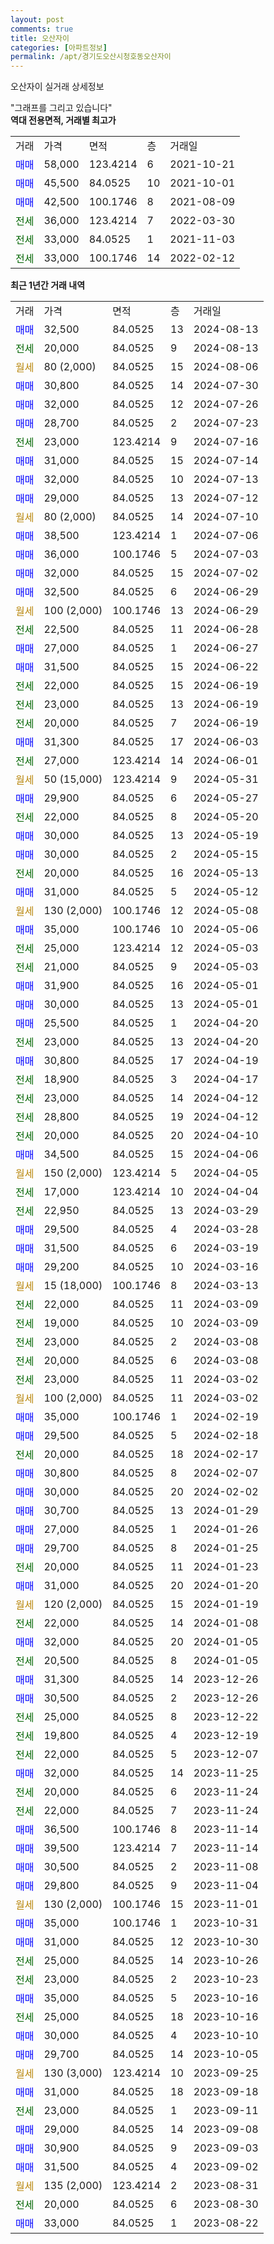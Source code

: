 ```yaml
---
layout: post
comments: true
title: 오산자이
categories: [아파트정보]
permalink: /apt/경기도오산시청호동오산자이
---
```


오산자이 실거래 상세정보

<script type="text/javascript">
  google.charts.load('current', {'packages':['line', 'corechart']});
  google.charts.setOnLoadCallback(drawChart);

  function drawChart() {
    var data = new google.visualization.DataTable();
    data.addColumn('date', '거래일');
    data.addColumn('number', "매매");
    data.addColumn('number', "전세");
    data.addColumn('number', "전매");

    data.addRows([[new Date(Date.parse("2024-08-13")), 32500, null, null], [new Date(Date.parse("2024-08-13")), null, 20000, null], [new Date(Date.parse("2024-08-06")), null, null, null], [new Date(Date.parse("2024-07-30")), 30800, null, null], [new Date(Date.parse("2024-07-26")), 32000, null, null], [new Date(Date.parse("2024-07-23")), 28700, null, null], [new Date(Date.parse("2024-07-16")), null, 23000, null], [new Date(Date.parse("2024-07-14")), 31000, null, null], [new Date(Date.parse("2024-07-13")), 32000, null, null], [new Date(Date.parse("2024-07-12")), 29000, null, null], [new Date(Date.parse("2024-07-10")), null, null, null], [new Date(Date.parse("2024-07-06")), 38500, null, null], [new Date(Date.parse("2024-07-03")), 36000, null, null], [new Date(Date.parse("2024-07-02")), 32000, null, null], [new Date(Date.parse("2024-06-29")), 32500, null, null], [new Date(Date.parse("2024-06-29")), null, null, null], [new Date(Date.parse("2024-06-28")), null, 22500, null], [new Date(Date.parse("2024-06-27")), 27000, null, null], [new Date(Date.parse("2024-06-22")), 31500, null, null], [new Date(Date.parse("2024-06-19")), null, 22000, null], [new Date(Date.parse("2024-06-19")), null, 23000, null], [new Date(Date.parse("2024-06-19")), null, 20000, null], [new Date(Date.parse("2024-06-03")), 31300, null, null], [new Date(Date.parse("2024-06-01")), null, 27000, null], [new Date(Date.parse("2024-05-31")), null, null, null], [new Date(Date.parse("2024-05-27")), 29900, null, null], [new Date(Date.parse("2024-05-20")), null, 22000, null], [new Date(Date.parse("2024-05-19")), 30000, null, null], [new Date(Date.parse("2024-05-15")), 30000, null, null], [new Date(Date.parse("2024-05-13")), null, 20000, null], [new Date(Date.parse("2024-05-12")), 31000, null, null], [new Date(Date.parse("2024-05-08")), null, null, null], [new Date(Date.parse("2024-05-06")), 35000, null, null], [new Date(Date.parse("2024-05-03")), null, 25000, null], [new Date(Date.parse("2024-05-03")), null, 21000, null], [new Date(Date.parse("2024-05-01")), 31900, null, null], [new Date(Date.parse("2024-05-01")), 30000, null, null], [new Date(Date.parse("2024-04-20")), 25500, null, null], [new Date(Date.parse("2024-04-20")), null, 23000, null], [new Date(Date.parse("2024-04-19")), 30800, null, null], [new Date(Date.parse("2024-04-17")), null, 18900, null], [new Date(Date.parse("2024-04-12")), null, 23000, null], [new Date(Date.parse("2024-04-12")), null, 28800, null], [new Date(Date.parse("2024-04-10")), null, 20000, null], [new Date(Date.parse("2024-04-06")), 34500, null, null], [new Date(Date.parse("2024-04-05")), null, null, null], [new Date(Date.parse("2024-04-04")), null, 17000, null], [new Date(Date.parse("2024-03-29")), null, 22950, null], [new Date(Date.parse("2024-03-28")), 29500, null, null], [new Date(Date.parse("2024-03-19")), 31500, null, null], [new Date(Date.parse("2024-03-16")), 29200, null, null], [new Date(Date.parse("2024-03-13")), null, null, null], [new Date(Date.parse("2024-03-09")), null, 22000, null], [new Date(Date.parse("2024-03-09")), null, 19000, null], [new Date(Date.parse("2024-03-08")), null, 23000, null], [new Date(Date.parse("2024-03-08")), null, 20000, null], [new Date(Date.parse("2024-03-02")), null, 23000, null], [new Date(Date.parse("2024-03-02")), null, null, null], [new Date(Date.parse("2024-02-19")), 35000, null, null], [new Date(Date.parse("2024-02-18")), 29500, null, null], [new Date(Date.parse("2024-02-17")), null, 20000, null], [new Date(Date.parse("2024-02-07")), 30800, null, null], [new Date(Date.parse("2024-02-02")), 30000, null, null], [new Date(Date.parse("2024-01-29")), 30700, null, null], [new Date(Date.parse("2024-01-26")), 27000, null, null], [new Date(Date.parse("2024-01-25")), 29700, null, null], [new Date(Date.parse("2024-01-23")), null, 20000, null], [new Date(Date.parse("2024-01-20")), 31000, null, null], [new Date(Date.parse("2024-01-19")), null, null, null], [new Date(Date.parse("2024-01-08")), null, 22000, null], [new Date(Date.parse("2024-01-05")), 32000, null, null], [new Date(Date.parse("2024-01-05")), null, 20500, null], [new Date(Date.parse("2023-12-26")), 31300, null, null], [new Date(Date.parse("2023-12-26")), 30500, null, null], [new Date(Date.parse("2023-12-22")), null, 25000, null], [new Date(Date.parse("2023-12-19")), null, 19800, null], [new Date(Date.parse("2023-12-07")), null, 22000, null], [new Date(Date.parse("2023-11-25")), 32000, null, null], [new Date(Date.parse("2023-11-24")), null, 20000, null], [new Date(Date.parse("2023-11-24")), null, 22000, null], [new Date(Date.parse("2023-11-14")), 36500, null, null], [new Date(Date.parse("2023-11-14")), 39500, null, null], [new Date(Date.parse("2023-11-08")), 30500, null, null], [new Date(Date.parse("2023-11-04")), 29800, null, null], [new Date(Date.parse("2023-11-01")), null, null, null], [new Date(Date.parse("2023-10-31")), 35000, null, null], [new Date(Date.parse("2023-10-30")), 31000, null, null], [new Date(Date.parse("2023-10-26")), null, 25000, null], [new Date(Date.parse("2023-10-23")), null, 23000, null], [new Date(Date.parse("2023-10-16")), 35000, null, null], [new Date(Date.parse("2023-10-16")), null, 25000, null], [new Date(Date.parse("2023-10-10")), 30000, null, null], [new Date(Date.parse("2023-10-05")), 29700, null, null], [new Date(Date.parse("2023-09-25")), null, null, null], [new Date(Date.parse("2023-09-18")), 31000, null, null], [new Date(Date.parse("2023-09-11")), null, 23000, null], [new Date(Date.parse("2023-09-08")), 29000, null, null], [new Date(Date.parse("2023-09-03")), 30900, null, null], [new Date(Date.parse("2023-09-02")), 31500, null, null], [new Date(Date.parse("2023-08-31")), null, null, null], [new Date(Date.parse("2023-08-30")), null, 20000, null], [new Date(Date.parse("2023-08-22")), 33000, null, null]]);

    var options = {
      hAxis: {
        format: 'yyyy/MM/dd'
      },    
      lineWidth: 0,
      pointsVisible: true,    
      title: '최근 1년간 유형별 실거래가 분포',
      legend: { position: 'bottom' }
    };

    var formatter = new google.visualization.NumberFormat({pattern:'###,###'} );
    formatter.format(data, 1);
    formatter.format(data, 2);
    
    setTimeout(function() {
        var chart = new google.visualization.LineChart(document.getElementById('columnchart_material'));
        chart.draw(data, (options));
        document.getElementById('loading').style.display = 'none';
    }, 200);
  }
</script>


<div id="loading" style="z-index:20; display: block; margin-left: 0px">"그래프를 그리고 있습니다"</div>
<div id="columnchart_material" style="width: 95%; margin-left: 0px; display: block"></div>
<!-- contents start -->
<b>역대 전용면적, 거래별 최고가</b>
<table class="sortable">
    <tr>
      <td>거래</td>
      <td>가격</td>
      <td>면적</td>
      <td>층</td>
      <td>거래일</td>
    </tr>
        <tr>
          <td><a style="color: blue">매매</a></td>
          <td>58,000</td>
          <td>123.4214</td>
          <td>6</td>
          <td>2021-10-21</td>
        </tr>            <tr>
          <td><a style="color: blue">매매</a></td>
          <td>45,500</td>
          <td>84.0525</td>
          <td>10</td>
          <td>2021-10-01</td>
        </tr>            <tr>
          <td><a style="color: blue">매매</a></td>
          <td>42,500</td>
          <td>100.1746</td>
          <td>8</td>
          <td>2021-08-09</td>
        </tr>        
        <tr>
              <td><a style="color: darkgreen">전세</a></td>
              <td>36,000</td>
              <td>123.4214</td>
              <td>7</td>
              <td>2022-03-30</td>
            </tr>            <tr>
              <td><a style="color: darkgreen">전세</a></td>
              <td>33,000</td>
              <td>84.0525</td>
              <td>1</td>
              <td>2021-11-03</td>
            </tr>            <tr>
              <td><a style="color: darkgreen">전세</a></td>
              <td>33,000</td>
              <td>100.1746</td>
              <td>14</td>
              <td>2022-02-12</td>
            </tr>        
    
</table>

<b>최근 1년간 거래 내역</b>

<table class="sortable">
    <tr>
      <td>거래</td>
      <td>가격</td>
      <td>면적</td>
      <td>층</td>
      <td>거래일</td>
    </tr>
    <tr>
      <td><a style="color: blue">매매</a></td>
      <td>32,500</td>
      <td>84.0525</td>
      <td>13</td>
      <td>2024-08-13</td>
    </tr>          <tr>
      <td><a style="color: darkgreen">전세</a></td>
      <td>20,000</td>
      <td>84.0525</td>
      <td>9</td>
      <td>2024-08-13</td>
    </tr>          <tr>
      <td><a style="color: darkgoldenrod">월세</a></td>
      <td>80 (2,000)</td>
      <td>84.0525</td>
      <td>15</td>
      <td>2024-08-06</td>
    </tr>          <tr>
      <td><a style="color: blue">매매</a></td>
      <td>30,800</td>
      <td>84.0525</td>
      <td>14</td>
      <td>2024-07-30</td>
    </tr>          <tr>
      <td><a style="color: blue">매매</a></td>
      <td>32,000</td>
      <td>84.0525</td>
      <td>12</td>
      <td>2024-07-26</td>
    </tr>          <tr>
      <td><a style="color: blue">매매</a></td>
      <td>28,700</td>
      <td>84.0525</td>
      <td>2</td>
      <td>2024-07-23</td>
    </tr>          <tr>
      <td><a style="color: darkgreen">전세</a></td>
      <td>23,000</td>
      <td>123.4214</td>
      <td>9</td>
      <td>2024-07-16</td>
    </tr>          <tr>
      <td><a style="color: blue">매매</a></td>
      <td>31,000</td>
      <td>84.0525</td>
      <td>15</td>
      <td>2024-07-14</td>
    </tr>          <tr>
      <td><a style="color: blue">매매</a></td>
      <td>32,000</td>
      <td>84.0525</td>
      <td>10</td>
      <td>2024-07-13</td>
    </tr>          <tr>
      <td><a style="color: blue">매매</a></td>
      <td>29,000</td>
      <td>84.0525</td>
      <td>13</td>
      <td>2024-07-12</td>
    </tr>          <tr>
      <td><a style="color: darkgoldenrod">월세</a></td>
      <td>80 (2,000)</td>
      <td>84.0525</td>
      <td>14</td>
      <td>2024-07-10</td>
    </tr>          <tr>
      <td><a style="color: blue">매매</a></td>
      <td>38,500</td>
      <td>123.4214</td>
      <td>1</td>
      <td>2024-07-06</td>
    </tr>          <tr>
      <td><a style="color: blue">매매</a></td>
      <td>36,000</td>
      <td>100.1746</td>
      <td>5</td>
      <td>2024-07-03</td>
    </tr>          <tr>
      <td><a style="color: blue">매매</a></td>
      <td>32,000</td>
      <td>84.0525</td>
      <td>15</td>
      <td>2024-07-02</td>
    </tr>          <tr>
      <td><a style="color: blue">매매</a></td>
      <td>32,500</td>
      <td>84.0525</td>
      <td>6</td>
      <td>2024-06-29</td>
    </tr>          <tr>
      <td><a style="color: darkgoldenrod">월세</a></td>
      <td>100 (2,000)</td>
      <td>100.1746</td>
      <td>13</td>
      <td>2024-06-29</td>
    </tr>          <tr>
      <td><a style="color: darkgreen">전세</a></td>
      <td>22,500</td>
      <td>84.0525</td>
      <td>11</td>
      <td>2024-06-28</td>
    </tr>          <tr>
      <td><a style="color: blue">매매</a></td>
      <td>27,000</td>
      <td>84.0525</td>
      <td>1</td>
      <td>2024-06-27</td>
    </tr>          <tr>
      <td><a style="color: blue">매매</a></td>
      <td>31,500</td>
      <td>84.0525</td>
      <td>15</td>
      <td>2024-06-22</td>
    </tr>          <tr>
      <td><a style="color: darkgreen">전세</a></td>
      <td>22,000</td>
      <td>84.0525</td>
      <td>15</td>
      <td>2024-06-19</td>
    </tr>          <tr>
      <td><a style="color: darkgreen">전세</a></td>
      <td>23,000</td>
      <td>84.0525</td>
      <td>13</td>
      <td>2024-06-19</td>
    </tr>          <tr>
      <td><a style="color: darkgreen">전세</a></td>
      <td>20,000</td>
      <td>84.0525</td>
      <td>7</td>
      <td>2024-06-19</td>
    </tr>          <tr>
      <td><a style="color: blue">매매</a></td>
      <td>31,300</td>
      <td>84.0525</td>
      <td>17</td>
      <td>2024-06-03</td>
    </tr>          <tr>
      <td><a style="color: darkgreen">전세</a></td>
      <td>27,000</td>
      <td>123.4214</td>
      <td>14</td>
      <td>2024-06-01</td>
    </tr>          <tr>
      <td><a style="color: darkgoldenrod">월세</a></td>
      <td>50 (15,000)</td>
      <td>123.4214</td>
      <td>9</td>
      <td>2024-05-31</td>
    </tr>          <tr>
      <td><a style="color: blue">매매</a></td>
      <td>29,900</td>
      <td>84.0525</td>
      <td>6</td>
      <td>2024-05-27</td>
    </tr>          <tr>
      <td><a style="color: darkgreen">전세</a></td>
      <td>22,000</td>
      <td>84.0525</td>
      <td>8</td>
      <td>2024-05-20</td>
    </tr>          <tr>
      <td><a style="color: blue">매매</a></td>
      <td>30,000</td>
      <td>84.0525</td>
      <td>13</td>
      <td>2024-05-19</td>
    </tr>          <tr>
      <td><a style="color: blue">매매</a></td>
      <td>30,000</td>
      <td>84.0525</td>
      <td>2</td>
      <td>2024-05-15</td>
    </tr>          <tr>
      <td><a style="color: darkgreen">전세</a></td>
      <td>20,000</td>
      <td>84.0525</td>
      <td>16</td>
      <td>2024-05-13</td>
    </tr>          <tr>
      <td><a style="color: blue">매매</a></td>
      <td>31,000</td>
      <td>84.0525</td>
      <td>5</td>
      <td>2024-05-12</td>
    </tr>          <tr>
      <td><a style="color: darkgoldenrod">월세</a></td>
      <td>130 (2,000)</td>
      <td>100.1746</td>
      <td>12</td>
      <td>2024-05-08</td>
    </tr>          <tr>
      <td><a style="color: blue">매매</a></td>
      <td>35,000</td>
      <td>100.1746</td>
      <td>10</td>
      <td>2024-05-06</td>
    </tr>          <tr>
      <td><a style="color: darkgreen">전세</a></td>
      <td>25,000</td>
      <td>123.4214</td>
      <td>12</td>
      <td>2024-05-03</td>
    </tr>          <tr>
      <td><a style="color: darkgreen">전세</a></td>
      <td>21,000</td>
      <td>84.0525</td>
      <td>9</td>
      <td>2024-05-03</td>
    </tr>          <tr>
      <td><a style="color: blue">매매</a></td>
      <td>31,900</td>
      <td>84.0525</td>
      <td>16</td>
      <td>2024-05-01</td>
    </tr>          <tr>
      <td><a style="color: blue">매매</a></td>
      <td>30,000</td>
      <td>84.0525</td>
      <td>13</td>
      <td>2024-05-01</td>
    </tr>          <tr>
      <td><a style="color: blue">매매</a></td>
      <td>25,500</td>
      <td>84.0525</td>
      <td>1</td>
      <td>2024-04-20</td>
    </tr>          <tr>
      <td><a style="color: darkgreen">전세</a></td>
      <td>23,000</td>
      <td>84.0525</td>
      <td>13</td>
      <td>2024-04-20</td>
    </tr>          <tr>
      <td><a style="color: blue">매매</a></td>
      <td>30,800</td>
      <td>84.0525</td>
      <td>17</td>
      <td>2024-04-19</td>
    </tr>          <tr>
      <td><a style="color: darkgreen">전세</a></td>
      <td>18,900</td>
      <td>84.0525</td>
      <td>3</td>
      <td>2024-04-17</td>
    </tr>          <tr>
      <td><a style="color: darkgreen">전세</a></td>
      <td>23,000</td>
      <td>84.0525</td>
      <td>14</td>
      <td>2024-04-12</td>
    </tr>          <tr>
      <td><a style="color: darkgreen">전세</a></td>
      <td>28,800</td>
      <td>84.0525</td>
      <td>19</td>
      <td>2024-04-12</td>
    </tr>          <tr>
      <td><a style="color: darkgreen">전세</a></td>
      <td>20,000</td>
      <td>84.0525</td>
      <td>20</td>
      <td>2024-04-10</td>
    </tr>          <tr>
      <td><a style="color: blue">매매</a></td>
      <td>34,500</td>
      <td>84.0525</td>
      <td>15</td>
      <td>2024-04-06</td>
    </tr>          <tr>
      <td><a style="color: darkgoldenrod">월세</a></td>
      <td>150 (2,000)</td>
      <td>123.4214</td>
      <td>5</td>
      <td>2024-04-05</td>
    </tr>          <tr>
      <td><a style="color: darkgreen">전세</a></td>
      <td>17,000</td>
      <td>123.4214</td>
      <td>10</td>
      <td>2024-04-04</td>
    </tr>          <tr>
      <td><a style="color: darkgreen">전세</a></td>
      <td>22,950</td>
      <td>84.0525</td>
      <td>13</td>
      <td>2024-03-29</td>
    </tr>          <tr>
      <td><a style="color: blue">매매</a></td>
      <td>29,500</td>
      <td>84.0525</td>
      <td>4</td>
      <td>2024-03-28</td>
    </tr>          <tr>
      <td><a style="color: blue">매매</a></td>
      <td>31,500</td>
      <td>84.0525</td>
      <td>6</td>
      <td>2024-03-19</td>
    </tr>          <tr>
      <td><a style="color: blue">매매</a></td>
      <td>29,200</td>
      <td>84.0525</td>
      <td>10</td>
      <td>2024-03-16</td>
    </tr>          <tr>
      <td><a style="color: darkgoldenrod">월세</a></td>
      <td>15 (18,000)</td>
      <td>100.1746</td>
      <td>8</td>
      <td>2024-03-13</td>
    </tr>          <tr>
      <td><a style="color: darkgreen">전세</a></td>
      <td>22,000</td>
      <td>84.0525</td>
      <td>11</td>
      <td>2024-03-09</td>
    </tr>          <tr>
      <td><a style="color: darkgreen">전세</a></td>
      <td>19,000</td>
      <td>84.0525</td>
      <td>10</td>
      <td>2024-03-09</td>
    </tr>          <tr>
      <td><a style="color: darkgreen">전세</a></td>
      <td>23,000</td>
      <td>84.0525</td>
      <td>2</td>
      <td>2024-03-08</td>
    </tr>          <tr>
      <td><a style="color: darkgreen">전세</a></td>
      <td>20,000</td>
      <td>84.0525</td>
      <td>6</td>
      <td>2024-03-08</td>
    </tr>          <tr>
      <td><a style="color: darkgreen">전세</a></td>
      <td>23,000</td>
      <td>84.0525</td>
      <td>11</td>
      <td>2024-03-02</td>
    </tr>          <tr>
      <td><a style="color: darkgoldenrod">월세</a></td>
      <td>100 (2,000)</td>
      <td>84.0525</td>
      <td>11</td>
      <td>2024-03-02</td>
    </tr>          <tr>
      <td><a style="color: blue">매매</a></td>
      <td>35,000</td>
      <td>100.1746</td>
      <td>1</td>
      <td>2024-02-19</td>
    </tr>          <tr>
      <td><a style="color: blue">매매</a></td>
      <td>29,500</td>
      <td>84.0525</td>
      <td>5</td>
      <td>2024-02-18</td>
    </tr>          <tr>
      <td><a style="color: darkgreen">전세</a></td>
      <td>20,000</td>
      <td>84.0525</td>
      <td>18</td>
      <td>2024-02-17</td>
    </tr>          <tr>
      <td><a style="color: blue">매매</a></td>
      <td>30,800</td>
      <td>84.0525</td>
      <td>8</td>
      <td>2024-02-07</td>
    </tr>          <tr>
      <td><a style="color: blue">매매</a></td>
      <td>30,000</td>
      <td>84.0525</td>
      <td>20</td>
      <td>2024-02-02</td>
    </tr>          <tr>
      <td><a style="color: blue">매매</a></td>
      <td>30,700</td>
      <td>84.0525</td>
      <td>13</td>
      <td>2024-01-29</td>
    </tr>          <tr>
      <td><a style="color: blue">매매</a></td>
      <td>27,000</td>
      <td>84.0525</td>
      <td>1</td>
      <td>2024-01-26</td>
    </tr>          <tr>
      <td><a style="color: blue">매매</a></td>
      <td>29,700</td>
      <td>84.0525</td>
      <td>8</td>
      <td>2024-01-25</td>
    </tr>          <tr>
      <td><a style="color: darkgreen">전세</a></td>
      <td>20,000</td>
      <td>84.0525</td>
      <td>11</td>
      <td>2024-01-23</td>
    </tr>          <tr>
      <td><a style="color: blue">매매</a></td>
      <td>31,000</td>
      <td>84.0525</td>
      <td>20</td>
      <td>2024-01-20</td>
    </tr>          <tr>
      <td><a style="color: darkgoldenrod">월세</a></td>
      <td>120 (2,000)</td>
      <td>84.0525</td>
      <td>15</td>
      <td>2024-01-19</td>
    </tr>          <tr>
      <td><a style="color: darkgreen">전세</a></td>
      <td>22,000</td>
      <td>84.0525</td>
      <td>14</td>
      <td>2024-01-08</td>
    </tr>          <tr>
      <td><a style="color: blue">매매</a></td>
      <td>32,000</td>
      <td>84.0525</td>
      <td>20</td>
      <td>2024-01-05</td>
    </tr>          <tr>
      <td><a style="color: darkgreen">전세</a></td>
      <td>20,500</td>
      <td>84.0525</td>
      <td>8</td>
      <td>2024-01-05</td>
    </tr>          <tr>
      <td><a style="color: blue">매매</a></td>
      <td>31,300</td>
      <td>84.0525</td>
      <td>14</td>
      <td>2023-12-26</td>
    </tr>          <tr>
      <td><a style="color: blue">매매</a></td>
      <td>30,500</td>
      <td>84.0525</td>
      <td>2</td>
      <td>2023-12-26</td>
    </tr>          <tr>
      <td><a style="color: darkgreen">전세</a></td>
      <td>25,000</td>
      <td>84.0525</td>
      <td>8</td>
      <td>2023-12-22</td>
    </tr>          <tr>
      <td><a style="color: darkgreen">전세</a></td>
      <td>19,800</td>
      <td>84.0525</td>
      <td>4</td>
      <td>2023-12-19</td>
    </tr>          <tr>
      <td><a style="color: darkgreen">전세</a></td>
      <td>22,000</td>
      <td>84.0525</td>
      <td>5</td>
      <td>2023-12-07</td>
    </tr>          <tr>
      <td><a style="color: blue">매매</a></td>
      <td>32,000</td>
      <td>84.0525</td>
      <td>14</td>
      <td>2023-11-25</td>
    </tr>          <tr>
      <td><a style="color: darkgreen">전세</a></td>
      <td>20,000</td>
      <td>84.0525</td>
      <td>6</td>
      <td>2023-11-24</td>
    </tr>          <tr>
      <td><a style="color: darkgreen">전세</a></td>
      <td>22,000</td>
      <td>84.0525</td>
      <td>7</td>
      <td>2023-11-24</td>
    </tr>          <tr>
      <td><a style="color: blue">매매</a></td>
      <td>36,500</td>
      <td>100.1746</td>
      <td>8</td>
      <td>2023-11-14</td>
    </tr>          <tr>
      <td><a style="color: blue">매매</a></td>
      <td>39,500</td>
      <td>123.4214</td>
      <td>7</td>
      <td>2023-11-14</td>
    </tr>          <tr>
      <td><a style="color: blue">매매</a></td>
      <td>30,500</td>
      <td>84.0525</td>
      <td>2</td>
      <td>2023-11-08</td>
    </tr>          <tr>
      <td><a style="color: blue">매매</a></td>
      <td>29,800</td>
      <td>84.0525</td>
      <td>9</td>
      <td>2023-11-04</td>
    </tr>          <tr>
      <td><a style="color: darkgoldenrod">월세</a></td>
      <td>130 (2,000)</td>
      <td>100.1746</td>
      <td>15</td>
      <td>2023-11-01</td>
    </tr>          <tr>
      <td><a style="color: blue">매매</a></td>
      <td>35,000</td>
      <td>100.1746</td>
      <td>1</td>
      <td>2023-10-31</td>
    </tr>          <tr>
      <td><a style="color: blue">매매</a></td>
      <td>31,000</td>
      <td>84.0525</td>
      <td>12</td>
      <td>2023-10-30</td>
    </tr>          <tr>
      <td><a style="color: darkgreen">전세</a></td>
      <td>25,000</td>
      <td>84.0525</td>
      <td>14</td>
      <td>2023-10-26</td>
    </tr>          <tr>
      <td><a style="color: darkgreen">전세</a></td>
      <td>23,000</td>
      <td>84.0525</td>
      <td>2</td>
      <td>2023-10-23</td>
    </tr>          <tr>
      <td><a style="color: blue">매매</a></td>
      <td>35,000</td>
      <td>84.0525</td>
      <td>5</td>
      <td>2023-10-16</td>
    </tr>          <tr>
      <td><a style="color: darkgreen">전세</a></td>
      <td>25,000</td>
      <td>84.0525</td>
      <td>18</td>
      <td>2023-10-16</td>
    </tr>          <tr>
      <td><a style="color: blue">매매</a></td>
      <td>30,000</td>
      <td>84.0525</td>
      <td>4</td>
      <td>2023-10-10</td>
    </tr>          <tr>
      <td><a style="color: blue">매매</a></td>
      <td>29,700</td>
      <td>84.0525</td>
      <td>14</td>
      <td>2023-10-05</td>
    </tr>          <tr>
      <td><a style="color: darkgoldenrod">월세</a></td>
      <td>130 (3,000)</td>
      <td>123.4214</td>
      <td>10</td>
      <td>2023-09-25</td>
    </tr>          <tr>
      <td><a style="color: blue">매매</a></td>
      <td>31,000</td>
      <td>84.0525</td>
      <td>18</td>
      <td>2023-09-18</td>
    </tr>          <tr>
      <td><a style="color: darkgreen">전세</a></td>
      <td>23,000</td>
      <td>84.0525</td>
      <td>1</td>
      <td>2023-09-11</td>
    </tr>          <tr>
      <td><a style="color: blue">매매</a></td>
      <td>29,000</td>
      <td>84.0525</td>
      <td>14</td>
      <td>2023-09-08</td>
    </tr>          <tr>
      <td><a style="color: blue">매매</a></td>
      <td>30,900</td>
      <td>84.0525</td>
      <td>9</td>
      <td>2023-09-03</td>
    </tr>          <tr>
      <td><a style="color: blue">매매</a></td>
      <td>31,500</td>
      <td>84.0525</td>
      <td>4</td>
      <td>2023-09-02</td>
    </tr>          <tr>
      <td><a style="color: darkgoldenrod">월세</a></td>
      <td>135 (2,000)</td>
      <td>123.4214</td>
      <td>2</td>
      <td>2023-08-31</td>
    </tr>          <tr>
      <td><a style="color: darkgreen">전세</a></td>
      <td>20,000</td>
      <td>84.0525</td>
      <td>6</td>
      <td>2023-08-30</td>
    </tr>          <tr>
      <td><a style="color: blue">매매</a></td>
      <td>33,000</td>
      <td>84.0525</td>
      <td>1</td>
      <td>2023-08-22</td>
    </tr>      </table>
<!-- contents end -->    

